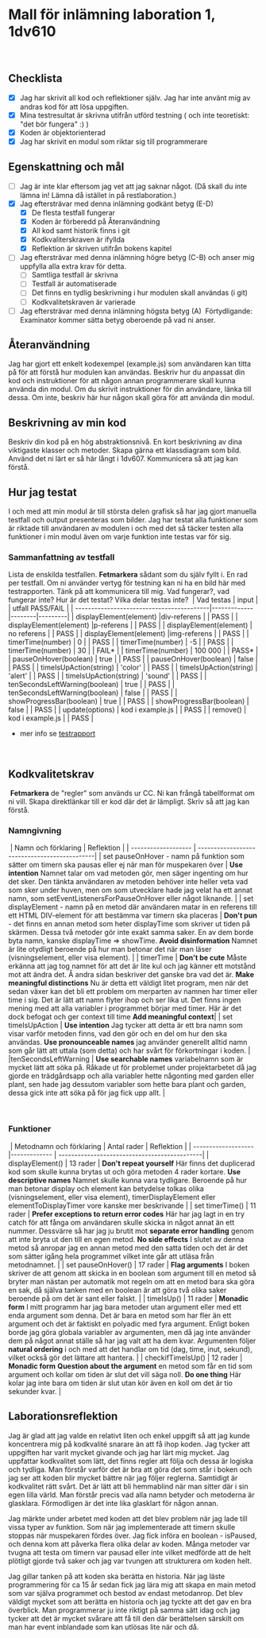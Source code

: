 # Mall för inlämning laboration 1, 1dv610
​
## Checklista
  - [X] Jag har skrivit all kod och reflektioner själv. Jag har inte använt mig av andras kod för att lösa uppgiften.
  - [X] Mina testresultat är skrivna utifrån utförd testning ( och inte teoretiskt: "det bör fungera" :) )
  - [X] Koden är objektorienterad
  - [X] Jag har skrivit en modul som riktar sig till programmerare
​
## Egenskattning och mål
  - [ ] Jag är inte klar eftersom jag vet att jag saknar något. (Då skall du inte lämna in! Lämna då istället in på restlaboration.)
  - [X] Jag eftersträvar med denna inlämning godkänt betyg (E-D)
    - [X] De flesta testfall fungerar
    - [X] Koden är förberedd på Återanvändning
    - [X] All kod samt historik finns i git 
    - [X] Kodkvaliterskraven är ifyllda
    - [X] Reflektion är skriven utifrån bokens kapitel 
  - [ ] Jag eftersträvar med denna inlämning högre betyg (C-B) och anser mig uppfylla alla extra krav för detta. 
    - [ ] Samtliga testfall är skrivna    
    - [ ] Testfall är automatiserade
    - [ ] Det finns en tydlig beskrivning i hur modulen skall användas (i git)
    - [ ] Kodkvalitetskraven är varierade 
  - [ ] Jag eftersträvar med denna inlämning högsta betyg (A) 
​
Förtydligande: Examinator kommer sätta betyg oberoende på vad ni anser. 
​
## Återanvändning

Jag har gjort ett enkelt kodexempel (example.js) som användaren kan titta på för att förstå hur modulen kan användas. 
Beskriv hur du anpassat din kod och instruktioner för att någon annan programmerare skall kunna använda din modul. Om du skrivit instruktioner för din användare, länka till dessa. Om inte, beskriv här hur någon skall göra för att använda din modul.
​
## Beskrivning av min kod
Beskriv din kod på en hög abstraktionsnivå. En kort beskrivning av dina viktigaste klasser och metoder. Skapa gärna ett klassdiagram som bild. Använd det ni lärt er så här långt i 1dv607. Kommunicera så att jag kan förstå.
​
## Hur jag testat
I och med att min modul är till största delen grafisk så har jag gjort manuella testfall och output presenteras som bilder. Jag har testat alla funktioner som är riktade till användaren av modulen i och med det så täcker testen alla funktioner i min modul även om varje funktion inte testas var för sig.
​
### Sammanfattning av testfall
Lista de enskilda testfallen. **Fetmarkera** sådant som du själv fyllt i. En rad per testfall. Om ni använder vertyg för testning kan ni ha en bild här med testrapporten. Tänk på att kommunicera till mig. Vad fungerar?, vad fungerar inte? Hur är det testat? Vilka delar testas inte?
​
| Vad testas                                | input     |  | utfall PASS/FAIL |
| ------------------------------------------|-------------|--------|---------|
|    displayElement(element)                |div-referens |        |   PASS      |
|    displayElement(element)                |p-referens   |        |    PASS     |
|    displayElement(element)                | no referens |        |    PASS     |
|    displayElement(element)                |img-referens |        |    PASS     |
|    timerTime(number)                 |    0        |        |     PASS      |
|    timerTime(number)                 |    -5       |        |    PASS       |
|    timerTime(number)                 |    30       |        |    FAIL*     |
|    timerTime(number)                 | 100 000     |        |    PASS*     |
|    pauseOnHover(boolean)             |  true       |        |    PASS     |
|    pauseOnHover(boolean)             |    false    |        |    PASS      |
|   timeIsUpAction(string)             |   'color'   |        |    PASS     |
|   timeIsUpAction(string)             |   'alert'   |        |    PASS     |
|   timeIsUpAction(string)             |   'sound'   |        |    PASS     |
|   tenSecondsLeftWarning(boolean)             |   true   |        |    PASS     |
|   tenSecondsLeftWarning(boolean)             |   false   |        |    PASS     |
|   showProgressBar(boolean)             |   true   |        |    PASS     |
|   showProgressBar(boolean)             |   false   |        |    PASS     |
|   update(options)             |   kod i example.js    |        |    PASS     |
|   remove()             |   kod i example.js    |        |    PASS     |

* mer info se [testrapport](/testrapport.md)  


​
## Kodkvalitetskrav
​
**Fetmarkera** de "regler" som används ur CC. Ni kan frångå tabellformat om ni vill. Skapa direktlänkar till er kod där det är lämpligt. Skriv så att jag kan förstå.
​
### Namngivning
​
| Namn och förklaring  | Reflektion                                   |
| -------------------  | ---------------------------------------------|
|  set pauseOnHover - namn på funktion som sätter om timern ska pausas eller ej när man för muspekaren över          |  **Use intention**        Namnet talar om vad metoden gör, men säger ingenting om hur det sker. Den tänkta användaren av metoden behöver inte heller veta vad som sker under huven, men om som utvecklare hade jag velat ha ett annat namn, som setEventListenersForPauseOnHover eller något liknande.                  |
| set displayElement - namn på en metod där användaren matar in en referens till ett HTML DIV-element för att bestämma var timern ska placeras | **Don't pun** - det finns en annan metod som heter displayTime som skriver ut tiden på skärmen. Dessa två metoder gör inte exakt samma saker. En av dem borde byta namn, kanske displayTime => showTime. **Avoid disinformation** Namnet är lite otydligt beroende på hur man betonar det när man läser (visningselement, eller visa element). |
|  timerTime | **Don't be cute** Måste erkänna att jag tog namnet för att det är lite kul och jag känner ett motstånd mot att ändra det. Å andra sidan beskriver det ganske bra vad det är. **Make meaningful distinctions** Nu är detta ett väldigt litet program, men när det sedan växer kan det bli ett problem om merparten av namnen har timer eller time i sig. Det är lätt att namn flyter ihop och ser lika ut. Det finns ingen mening med att alla variabler i programmet börjar med timer. Här är det dock befogat och ger context till time **Add meaningful context**|
|  set timeIsUpAction   | **Use intention**  Jag tycker att detta är ett bra namn som visar varför metoden finns, vad den gör och en del om hur den ska användas. **Use pronounceable names** jag använder generellt alltid namn som går lätt att uttala (som detta) och har svårt för förkortningar i koden.  |
|tenSecondsLeftWarning  | **Use searchable names** variabelnamn som är mycket lätt att söka på. Råkade ut för problemet under projektarbetet då jag gjorde en trädgårdsapp och alla variabler hette någonting med garden eller plant, sen hade jag dessutom variabler som hette bara plant och garden, dessa gick inte att söka på för jag fick upp allt. |

​
### Funktioner
​
| Metodnamn och förklaring | Antal rader | Reflektion                                   |
| ------------------- |------------- | ---------------------------------------------|
| displayElement()     |  13 rader   | **Don't repeat yourself** Här finns det duplicerad kod som skulle kunna brytas ut och göra metoden 4 rader kortare. **Use descriptive names** Namnet skulle kunna vara tydligare. Beroende på hur man betonar display och element kan betydelse tolkas olika (visningselement, eller visa element), timerDisplayElement eller elementToDisplayTimer vore kanske mer beskrivande                                           |
| set timerTime()      | 11 rader    |   **Prefer exceptions to return error codes**  Här har jag lagt in en try catch för att fånga om användaren skulle skicka in något annat än ett nummer. Dessvärre så har jag ju brutit mot **separate error handling** genom att inte bryta ut den till en egen metod. **No side effects** I slutet av denna metod så anropar jag en annan metod med den satta tiden och det är det som sätter igång hela programmet vilket inte går att utläsa från metodnamnet.                                    |
| set pauseOnHover()   | 17 rader    |   **Flag arguments** I boken skriver de att genom att skicka in en boolean som argument till en metod så bryter man nästan per automatik mot regeln om att en metod bara ska göra en sak, då själva tanken med en boolean är att göra två olika saker beroende på om det är sant eller falskt.                                      |
| timeIsUp()            | 11 rader    |     **Monadic form** I mitt programm har jag bara metoder utan argument eller med ett enda argument som denna. Det är bara en metod som har fler än ett argument och det är faktiskt en polyadic med fyra argument. Enligt boken borde jag göra globala variabler av argumenten, men då jag inte använder dem på något annat ställe så har jag valt att ha dem kvar. Argumenten följer **natural ordering** i och med att det handlar om tid (dag, time, inut, sekund), vilket också gör det lättare att hantera.                                         |
| checkifTimeIsUp()    | 12 rader    |        **Monadic form**   **Question about the argument** en metod som får en tid som argument och kollar om tiden är slut det vill säga noll. **Do one thing** Här kolar jag inte bara om tiden är slut utan kör även en koll om det är tio sekunder kvar.                                  |
​
## Laborationsreflektion

Jag är glad att jag valde en relativt liten och enkel uppgift så att jag kunde koncentrera mig på kodkvalité snarare än att få ihop koden. Jag tycker att uppgiften har varit mycket givande och jag har lärt mig mycket. Jag uppfattar kodkvalitet som lätt, det finns regler att följa och dessa är logiska och tydliga. Man förstår varför det är bra att göra det som står i boken och jag ser att koden blir mycket bättre när jag följer reglerna. Samtidigt är kodkvalitet rätt svårt. Det är lätt att bli hemmablind när man sitter där i sin egen lilla värld. Man förstår precis vad alla namn betyder och metoderna är glasklara. Förmodligen är det inte lika glasklart för någon annan. 

Jag märkte under arbetet med koden att det blev problem när jag lade till vissa typer av funktion. Som när jag implementerade att timern skulle stoppas när muspekaren fördes över. Jag fick införa en boolean - isPaused, och denna kom att påverka flera olika delar av koden. Många metoder var tvugna att testa om timern var pausad eller inte vilket medförde att de helt plötligt gjorde två saker och jag var tvungen att strukturera om koden helt.  

Jag gillar tanken på att koden ska berätta en historia. När jag läste programmering för ca 15 år sedan fick jag lära mig att skapa en main metod som var själva programmet och bestod av endast metodanrop. Det blev väldigt mycket som att berätta en historia och jag tyckte att det gav en bra överblick. Man programmerar ju inte riktigt på samma sätt idag och jag tycker att det är mycket svårare att få till den där berättelsen särskilt om man har event inblandade som kan utlösas lite när och då.






